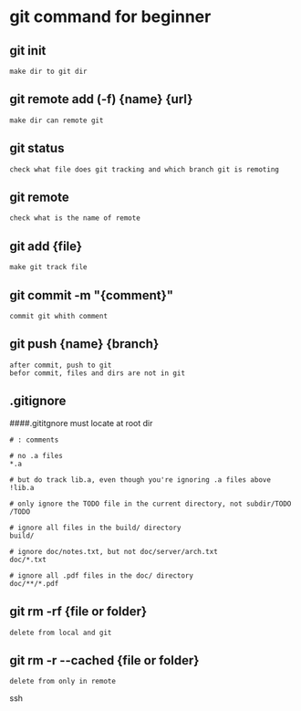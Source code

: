 # git command for beginner
## git init
```
make dir to git dir
```
## git remote add (-f) {name} {url}
```
make dir can remote git
```
## git status
```
check what file does git tracking and which branch git is remoting
```
## git remote
```
check what is the name of remote
```
## git add {file}
```
make git track file
```
## git commit -m "{comment}"
```
commit git whith comment
```
## git push {name} {branch}
```
after commit, push to git
befor commit, files and dirs are not in git
```
## .gitignore
####.gititgnore must locate at root dir
```
# : comments

# no .a files
*.a

# but do track lib.a, even though you're ignoring .a files above
!lib.a

# only ignore the TODO file in the current directory, not subdir/TODO
/TODO

# ignore all files in the build/ directory
build/

# ignore doc/notes.txt, but not doc/server/arch.txt
doc/*.txt

# ignore all .pdf files in the doc/ directory
doc/**/*.pdf
```
## git rm -rf {file or folder}
```
delete from local and git
```
## git rm -r --cached {file or folder}
```
delete from only in remote
```

ssh
